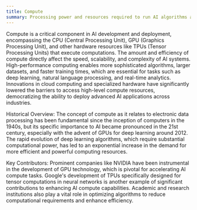 ```yaml
---
title: Compute
summary: Processing power and resources required to run AI algorithms and models.
---
```

Compute is a critical component in AI development and deployment, encompassing the CPU (Central Processing Unit), GPU (Graphics Processing Unit), and other hardware resources like TPUs (Tensor Processing Units) that execute computations. The amount and efficiency of compute directly affect the speed, scalability, and complexity of AI systems. High-performance computing enables more sophisticated algorithms, larger datasets, and faster training times, which are essential for tasks such as deep learning, natural language processing, and real-time analytics. Innovations in cloud computing and specialized hardware have significantly lowered the barriers to access high-level compute resources, democratizing the ability to deploy advanced AI applications across industries.

Historical Overview:
The concept of compute as it relates to electronic data processing has been fundamental since the inception of computers in the 1940s, but its specific importance to AI became pronounced in the 21st century, especially with the advent of GPUs for deep learning around 2012. The rapid evolution of deep learning algorithms, which require substantial computational power, has led to an exponential increase in the demand for more efficient and powerful computing resources.

Key Contributors:
Prominent companies like NVIDIA have been instrumental in the development of GPU technology, which is pivotal for accelerating AI compute tasks. Google's development of TPUs specifically designed for tensor computations in neural networks is another example of significant contributions to enhancing AI compute capabilities. Academic and research institutions also play a vital role in optimizing algorithms to reduce computational requirements and enhance efficiency.